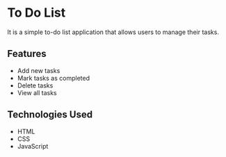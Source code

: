 # To Do List

It is a simple to-do list application that allows users to manage their tasks.

## Features

- Add new tasks
- Mark tasks as completed
- Delete tasks
- View all tasks

## Technologies Used

- HTML
- CSS
- JavaScript
